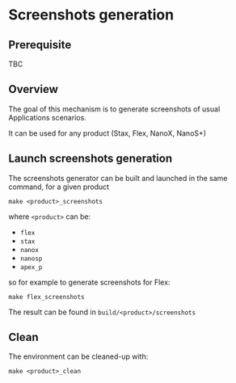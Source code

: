 # Screenshots generation

## Prerequisite

TBC

## Overview

The goal of this mechanism is to generate screenshots of usual Applications scenarios.

It can be used for any product (Stax, Flex, NanoX, NanoS+)

## Launch screenshots generation

The screenshots generator can be built and launched in the same command, for a given product

```
make <product>_screenshots
```

where `<product>` can be:

- `flex`
- `stax`
- `nanox`
- `nanosp`
- `apex_p`

so for example to generate screenshots for Flex:

```
make flex_screenshots
```

The result can be found in `build/<product>/screenshots`

## Clean

The environment can be cleaned-up with:

```
make <product>_clean
```
